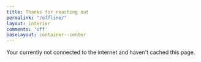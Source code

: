 ```yaml
---
title: Thanks for reaching out
permalink: "/offline/"
layout: interior
comments: 'off'
baseLayout: container--center
---
```


Your currently not connected to the internet and haven't cached this page.